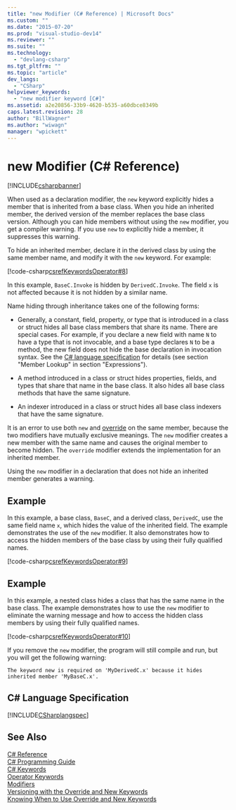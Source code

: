 ```yaml
---
title: "new Modifier (C# Reference) | Microsoft Docs"
ms.custom: ""
ms.date: "2015-07-20"
ms.prod: "visual-studio-dev14"
ms.reviewer: ""
ms.suite: ""
ms.technology: 
  - "devlang-csharp"
ms.tgt_pltfrm: ""
ms.topic: "article"
dev_langs: 
  - "CSharp"
helpviewer_keywords: 
  - "new modifier keyword [C#]"
ms.assetid: a2e20856-33b9-4620-b535-a60dbce8349b
caps.latest.revision: 28
author: "BillWagner"
ms.author: "wiwagn"
manager: "wpickett"
---
```

# new Modifier (C# Reference)
[!INCLUDE[csharpbanner](../../../includes/csharpbanner.md)]

When used as a declaration modifier, the `new` keyword explicitly hides a member that is inherited from a base class. When you hide an inherited member, the derived version of the member replaces the base class version. Although you can hide members without using the `new` modifier, you get a compiler warning. If you use `new` to explicitly hide a member, it suppresses this warning.  
  
 To hide an inherited member, declare it in the derived class by using the same member name, and modify it with the `new` keyword. For example:  
  
 [!code-csharp[csrefKeywordsOperator#8](../../../snippets/csharp/VS_Snippets_VBCSharp/csrefKeywordsOperator/CS/csrefKeywordsOperators.cs#8)]  
  
 In this example, `BaseC.Invoke` is hidden by `DerivedC.Invoke`. The field `x` is not affected because it is not hidden by a similar name.  
  
 Name hiding through inheritance takes one of the following forms:  
  
-   Generally, a constant, field, property, or type that is introduced in a class or struct hides all base class members that share its name.  There are special cases.  For example, if you declare a new field with name `N` to have a type that is not invocable, and a base type declares `N` to be a method, the new field does not hide the base declaration in invocation syntax.  See the [C# language specification](http://go.microsoft.com/fwlink/?LinkId=199552) for details (see section "Member Lookup" in section "Expressions").  
  
-   A method introduced in a class or struct hides properties, fields, and types that share that name in the base class. It also hides all base class methods that have the same signature.  
  
-   An indexer introduced in a class or struct hides all base class indexers that have the same signature.  
  
 It is an error to use both `new` and [override](../../../csharp/language-reference/keywords/override.md) on the same member, because the two modifiers have mutually exclusive meanings. The `new` modifier creates a new member with the same name and causes the original member to become hidden. The `override` modifier extends the implementation for an inherited member.  
  
 Using the `new` modifier in a declaration that does not hide an inherited member generates a warning.  
  
## Example  
 In this example, a base class, `BaseC`, and a derived class, `DerivedC`, use the same field name `x`, which hides the value of the inherited field. The example demonstrates the use of the `new` modifier. It also demonstrates how to access the hidden members of the base class by using their fully qualified names.  
  
 [!code-csharp[csrefKeywordsOperator#9](../../../snippets/csharp/VS_Snippets_VBCSharp/csrefKeywordsOperator/CS/csrefKeywordsOperators.cs#9)]  
  
## Example  
 In this example, a nested class hides a class that has the same name in the base class. The example demonstrates how to use the `new` modifier to eliminate the warning message and how to access the hidden class members by using their fully qualified names.  
  
 [!code-csharp[csrefKeywordsOperator#10](../../../snippets/csharp/VS_Snippets_VBCSharp/csrefKeywordsOperator/CS/csrefKeywordsOperators.cs#10)]  
  
 If you remove the `new` modifier, the program will still compile and run, but you will get the following warning:  
  
```  
The keyword new is required on 'MyDerivedC.x' because it hides inherited member 'MyBaseC.x'.  
```  
  
## C# Language Specification  
 [!INCLUDE[CSharplangspec](../../../includes/csharplangspec-md.md)]  
  
## See Also  
 [C# Reference](../../../csharp/language-reference/index.md)   
 [C# Programming Guide](../../../csharp/programming-guide/index.md)   
 [C# Keywords](../../../csharp/language-reference/keywords/index.md)   
 [Operator Keywords](../../../csharp/language-reference/keywords/operator-keywords.md)   
 [Modifiers](../../../csharp/language-reference/keywords/modifiers.md)   
 [Versioning with the Override and New Keywords](../../../csharp/programming-guide/classes-and-structs/versioning-with-the-override-and-new-keywords.md)   
 [Knowing When to Use Override and New Keywords](../../../csharp/programming-guide/classes-and-structs/knowing-when-to-use-override-and-new-keywords.md)